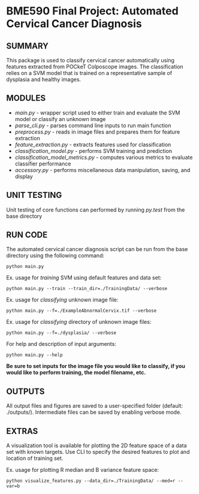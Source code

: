 # BME590 Final Project: Automated Cervical Cancer Diagnosis

## SUMMARY
This package is used to classify cervical cancer automatically using features extracted from POCkeT Colposcope images. The classification relies on a SVM model that is trained on a representative sample of dysplasia and healthy images.

## MODULES
* *main.py* - wrapper script used to either train and evaluate the SVM model or classify an unknown image 
* *parse_cli.py* - parses command line inputs to run main function
* *preprocess.py* - reads in image files and prepares them for feature extraction
* *feature_extraction.py* - extracts features used for classification
* *classification_model.py* - performs SVM training and prediction
* *classification_model_metrics.py* - computes various metrics to evaluate classifier performance
* *accessory.py* - performs miscellaneous data manipulation, saving, and display 

## UNIT TESTING
Unit testing of core functions can performed by running *py.test* from the base directory

## RUN CODE
The automated cervical cancer diagnosis script can be run from the base directory using the following command:
```
python main.py
```

Ex. usage for _training_ SVM using default features and data set:
```
python main.py --train --train_dir=./TrainingData/ --verbose
```
Ex. usage for _classifying_ unknown image file:
```
python main.py --f=./ExampleAbnormalCervix.tif --verbose
```
Ex. usage for _classifying_ directory of unknown image files:
```
python main.py --f=./dysplasia/ --verbose
```
For help and description of input arguments:
```
python main.py --help
```
**Be sure to set inputs for the image file you would like to classify, if you would like to perform training, the model filename, etc.** 

## OUTPUTS
All output files and figures are saved to a user-specified folder (default: ./outputs/). Intermediate files can be saved by enabling verbose mode.

## EXTRAS
A visualization tool is available for plotting the 2D feature space of a data set with known targets. Use CLI to specify the desired features to plot and location of training set. 

Ex. usage for plotting R median and B variance feature space:
```
python visualize_features.py --data_dir=./TrainingData/ --med=r --var=b
```
